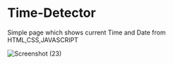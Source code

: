 # Time-Detector
Simple page which shows current Time and Date from HTML,CSS,JAVASCRIPT




![Screenshot (23)](https://user-images.githubusercontent.com/79687388/118124896-d83a2680-b413-11eb-85d4-8431a9eb9929.png)

